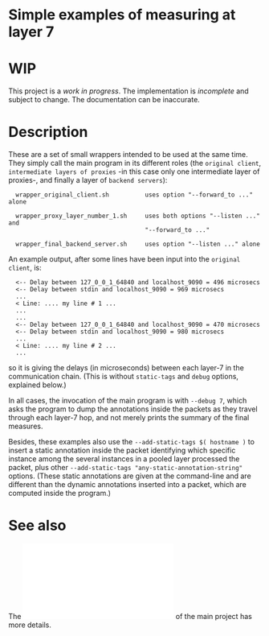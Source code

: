 # Simple examples of measuring at layer 7

# WIP

This project is a *work in progress*. The implementation is *incomplete* and subject to change. The documentation can be inaccurate.

# Description

These are a set of small wrappers intended to be used at the same time. They
simply call the main program in its different roles (the `original client`,
`intermediate layers of proxies` -in this case only one intermediate layer
of proxies-, and finally a layer of `backend servers`):

      wrapper_original_client.sh          uses option "--forward_to ..." alone

      wrapper_proxy_layer_number_1.sh     uses both options "--listen ..." and 
                                          "--forward_to ..."

      wrapper_final_backend_server.sh     uses option "--listen ..." alone

An example output, after some lines have been input into the `original client`, is:

      <-- Delay between 127_0_0_1_64840 and localhost_9090 = 496 microsecs
      <-- Delay between stdin and localhost_9090 = 969 microsecs
      ...
      < Line: .... my line # 1 ...
      ...
      ...
      <-- Delay between 127_0_0_1_64840 and localhost_9090 = 470 microsecs
      <-- Delay between stdin and localhost_9090 = 980 microsecs
      ...
      < Line: .... my line # 2 ...
      ...

so it is giving the delays (in microseconds) between each layer-7 in the
communication chain. (This is without `static-tags` and `debug` options,
explained below.)

In all cases, the invocation of the main program is with `--debug 7`, which
asks the program to dump the annotations inside the packets as they travel
through each layer-7 hop, and not merely prints the summary of the final
measures.

Besides, these examples also use the `--add-static-tags $( hostname )`
to insert a static annotation inside the packet identifying which specific
instance among the several instances in a pooled layer processed the packet,
plus other `--add-static-tags "any-static-annotation-string"` options.
(These static annotations are given at the command-line and are different
than the dynamic annotations inserted into a packet, which are computed
inside the program.)

# See also

The ![README](../README.md "README") of the main project has more details.

